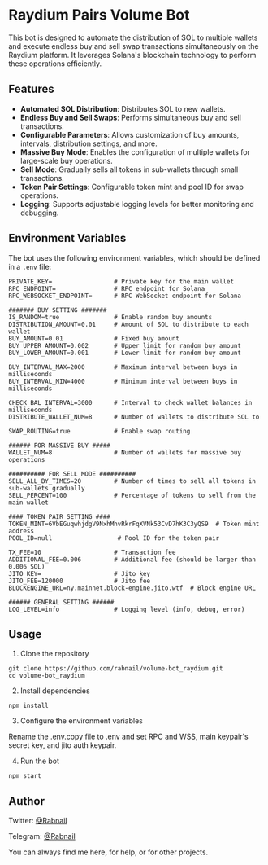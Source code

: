# Raydium Pairs Volume Bot

This bot is designed to automate the distribution of SOL to multiple wallets and execute endless buy and sell swap transactions simultaneously on the Raydium platform. It leverages Solana's blockchain technology to perform these operations efficiently.

## Features

- **Automated SOL Distribution**: Distributes SOL to new wallets.
- **Endless Buy and Sell Swaps**: Performs simultaneous buy and sell transactions.
- **Configurable Parameters**: Allows customization of buy amounts, intervals, distribution settings, and more.
- **Massive Buy Mode**: Enables the configuration of multiple wallets for large-scale buy operations.
- **Sell Mode**: Gradually sells all tokens in sub-wallets through small transactions.
- **Token Pair Settings**: Configurable token mint and pool ID for swap operations.
- **Logging**: Supports adjustable logging levels for better monitoring and debugging.

## Environment Variables

The bot uses the following environment variables, which should be defined in a `.env` file:

```env
PRIVATE_KEY=                 # Private key for the main wallet
RPC_ENDPOINT=                # RPC endpoint for Solana
RPC_WEBSOCKET_ENDPOINT=      # RPC WebSocket endpoint for Solana

####### BUY SETTING #######
IS_RANDOM=true               # Enable random buy amounts
DISTRIBUTION_AMOUNT=0.01     # Amount of SOL to distribute to each wallet
BUY_AMOUNT=0.01              # Fixed buy amount
BUY_UPPER_AMOUNT=0.002       # Upper limit for random buy amount
BUY_LOWER_AMOUNT=0.001       # Lower limit for random buy amount

BUY_INTERVAL_MAX=2000        # Maximum interval between buys in milliseconds
BUY_INTERVAL_MIN=4000        # Minimum interval between buys in milliseconds

CHECK_BAL_INTERVAL=3000      # Interval to check wallet balances in milliseconds
DISTRIBUTE_WALLET_NUM=8      # Number of wallets to distribute SOL to

SWAP_ROUTING=true            # Enable swap routing

###### FOR MASSIVE BUY #####
WALLET_NUM=8                 # Number of wallets for massive buy operations

########## FOR SELL MODE ##########
SELL_ALL_BY_TIMES=20         # Number of times to sell all tokens in sub-wallets gradually
SELL_PERCENT=100             # Percentage of tokens to sell from the main wallet

#### TOKEN PAIR SETTING ####
TOKEN_MINT=6VbEGuqwhjdgV9NxhMhvRkrFqXVNk53CvD7hK3C3yQS9  # Token mint address
POOL_ID=null                  # Pool ID for the token pair

TX_FEE=10                    # Transaction fee
ADDITIONAL_FEE=0.006         # Additional fee (should be larger than 0.006 SOL)
JITO_KEY=                    # Jito key
JITO_FEE=120000              # Jito fee
BLOCKENGINE_URL=ny.mainnet.block-engine.jito.wtf  # Block engine URL

###### GENERAL SETTING ######
LOG_LEVEL=info               # Logging level (info, debug, error)
```

## Usage
1. Clone the repository
```
git clone https://github.com/rabnail/volume-bot_raydium.git
cd volume-bot_raydium
```
2. Install dependencies
```
npm install
```
3. Configure the environment variables

Rename the .env.copy file to .env and set RPC and WSS, main keypair's secret key, and jito auth keypair.

4. Run the bot

```
npm start
```


## Author
Twitter: [@Rabnail](https://twitter.com/Rabnail_SOL)

Telegram: [@Rabnail](https://t.me/rab_nail)

You can always find me here, for help, or for other projects.
